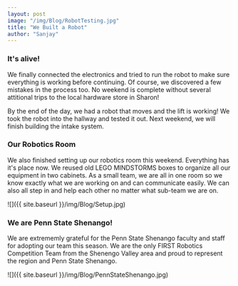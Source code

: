 ```yaml
---
layout: post
image: "/img/Blog/RobotTesting.jpg"
title: "We Built a Robot"
author: "Sanjay"
---
```


###  It's alive!

We finally connected the electronics and tried to run the robot to make sure everything is working before continuing. Of course, we discovered a few mistakes in the process too. No weekend is complete without several attitional trips to the local hardware store in Sharon! 

By the end of the day, we had a robot that moves and the lift is working!  We took the robot into the hallway and tested it out. Next weekend, we will finish building the intake system.

### Our Robotics Room

We also finished setting up our robotics room this weekend.  Everything has it's place now. We reused old LEGO MINDSTORMS boxes to organize all our equipment in two cabinets. As a small team, we are all in one room so we know exactly what we are working on and can communicate easily. We can also all step in and help each other no matter what sub-team we are on.

![]({{ site.baseurl }}/img/Blog/Setup.jpg)

### We are Penn State Shenango!

We are extrememly grateful for the Penn State Shenango faculty and staff for adopting our team this season.  We are the only FIRST Robotics Competition Team from the Shenengo Valley area and proud to represent the region and Penn State Shenango.

![]({{ site.baseurl }}/img/Blog/PennStateShenango.jpg)

